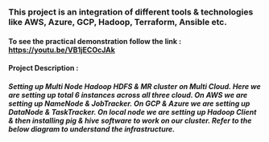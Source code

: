 ### This project is an integration of different tools & technologies like AWS, Azure, GCP, Hadoop, Terraform, Ansible etc.
#### To see the practical demonstration follow the link : https://youtu.be/VB1jECOcJAk
#### Project Description :
##### Setting up Multi Node Hadoop HDFS & MR cluster on Multi Cloud. Here we are setting up total 6 instances across all three cloud. On AWS we are setting up NameNode & JobTracker. On GCP & Azure we are setting up DataNode & TaskTracker. On local node we are setting up Hadoop Client & then installing pig & hive software to work on our cluster. Refer to the below diagram to understand the infrastructure.

